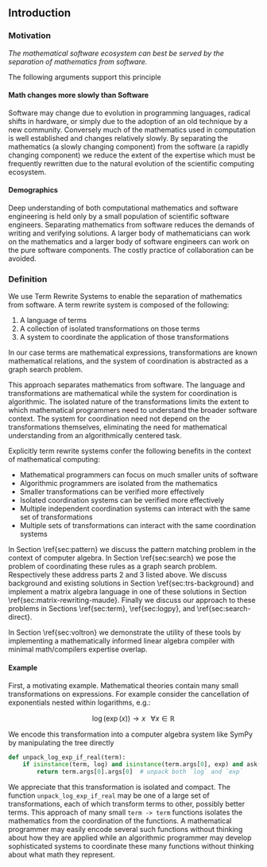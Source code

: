 
Introduction
------------

### Motivation

*The mathematical software ecosystem can best be served by the separation of  mathematics from software.*

The following arguments support this principle

#### Math changes more slowly than Software

Software may change due to evolution in programming languages, radical shifts in hardware, or simply due to the adoption of an old technique by a new community.  Conversely much of the mathematics used in computation is well established and changes relatively slowly.  By separating the mathematics (a slowly changing component) from the software (a rapidly changing component) we reduce the extent of the expertise which must be frequently rewritten due to the natural evolution of the scientific computing ecosystem.


#### Demographics

Deep understanding of both computational mathematics and software engineering is held only by a small population of scientific software engineers.  Separating mathematics from software reduces the demands of writing and verifying solutions.  A larger body of mathematicians can work on the mathematics and a larger body of software engineers can work on the pure software components.  The costly practice of collaboration can be avoided.

### Definition

We use Term Rewrite Systems to enable the separation of mathematics from software.  A term rewrite system is composed of the following:

1.  A language of terms
2.  A collection of isolated transformations on those terms
3.  A system to coordinate the application of those transformations

In our case terms are mathematical expressions, transformations are known mathematical relations, and the system of coordination is abstracted as a graph search problem.

This approach separates mathematics from software.  The language and transformations are mathematical while the system for coordination is algorithmic.  The isolated nature of the transformations limits the extent to which mathematical programmers need to understand the broader software context.  The system for coordination need not depend on the transformations themselves, eliminating the need for mathematical understanding from an algorithmically centered task.

Explicitly term rewrite systems confer the following benefits in the context of mathematical computing:

*   Mathematical programmers can focus on much smaller units of software
*   Algorithmic programmers are isolated from the mathematics
*   Smaller transformations can be verified more effectively 
*   Isolated coordination systems can be verified more effectively 
*   Multiple independent coordination systems can interact with the same set of transformations
*   Multiple sets of transformations can interact with the same coordination systems


In Section \ref{sec:pattern} we discuss the pattern matching problem in the context of computer algebra.  In Section \ref{sec:search} we pose the problem of coordinating these rules as a graph search problem.  Respectively these address parts 2 and 3 listed above.  We discuss background and existing solutions in Section \ref{sec:trs-background} and implement a matrix algebra language in one of these solutions in Section \ref{sec:matrix-rewriting-maude}.  Finally we discuss our approach to these problems in Sections \ref{sec:term}, \ref{sec:logpy}, and \ref{sec:search-direct}.

In Section \ref{sec:voltron} we demonstrate the utility of these tools by implementing a mathematically informed linear algebra compiler with minimal math/compilers expertise overlap.


#### Example

First, a motivating example.  Mathematical theories contain many small transformations on expressions.  For example  consider the cancellation of exponentials nested within logarithms, e.g.:

$$\log(\exp(x)) \rightarrow x \;\;\; \forall x \in \mathbb{R}$$

We encode this transformation into a computer algebra system like SymPy by manipulating the tree directly

~~~~~~~~~~Python
def unpack_log_exp_if_real(term):
    if isinstance(term, log) and isinstance(term.args[0], exp) and ask(Q.real(x)):
        return term.args[0].args[0]  # unpack both `log` and `exp`
~~~~~~~~~~

We appreciate that this transformation is isolated and compact.  The function `unpack_log_exp_if_real` may be one of a large set of transformations, each of which transform terms to other, possibly better terms.  This approach of many small `term -> term` functions isolates the mathematics from the coordination of the functions.  A mathematical programmer may easily encode several such functions without thinking about how they are applied while an algorithmic programmer may develop sophisticated systems to coordinate these many functions without thinking about what math they represent.
